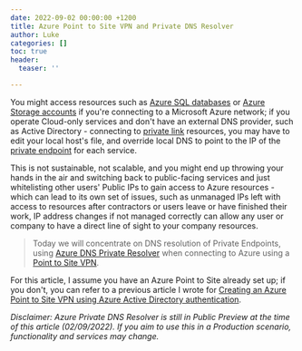 ```yaml
---
date: 2022-09-02 00:00:00 +1200
title: Azure Point to Site VPN and Private DNS Resolver
author: Luke
categories: []
toc: true
header:
  teaser: ''

---
```

You might access resources such as [Azure SQL databases](https://azure.microsoft.com/products/azure-sql/database/?WT.mc_id=AZ-MVP-5004796 "Azure SQL Database") or [Azure Storage accounts](https://docs.microsoft.com/azure/storage/?WT.mc_id=AZ-MVP-5004796 "Azure Storage documentation") if you're connecting to a Microsoft Azure network; if you operate Cloud-only services and don't have an external DNS provider, such as Active Directory - connecting to [private link](https://azure.microsoft.com/services/private-link/?WT.mc_id=AZ-MVP-5004796 "Private Link") resources, you may have to edit your local host's file, and override local DNS to point to the IP of the [private endpoint]() for each service.

This is not sustainable, not scalable, and you might end up throwing your hands in the air and switching back to public-facing services and just whitelisting other users' Public IPs to gain access to Azure resources - which can lead to its own set of issues, such as unmanaged IPs left with access to resources after contractors or users leave or have finished their work, IP address changes if not managed correctly can allow any user or company to have a direct line of sight to your company resources.

> Today we will concentrate on DNS resolution of Private Endpoints, using [Azure DNS Private Resolver](https://docs.microsoft.com/azure/dns/dns-private-resolver-overview?WT.mc_id=AZ-MVP-5004796 "What is Azure DNS Private Resolver?") when connecting to Azure using a [Point to Site VPN](https://docs.microsoft.com/azure/vpn-gateway/point-to-site-about?WT.mc_id=AZ-MVP-5004796 "About Point-to-Site VPN").

For this article, I assume you have an Azure Point to Site already set up; if you don't, you can refer to a previous article I wrote for [Creating an Azure Point to Site VPN using Azure Active Directory authentication](https://luke.geek.nz/azure/create-azure-point-to-site-vpn-using-azure-active-directory-authentication/ "Create Azure Point to Site VPN using Azure Active Directory authentication").

_Disclaimer: Azure Private DNS Resolver is still in Public Preview at the time of this article (02/09/2022). If you aim to use this in a Production scenario, functionality and services may change._